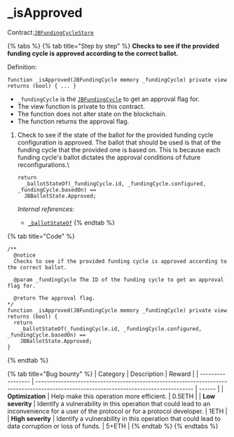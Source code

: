# \_isApproved

Contract:[`JBFundingCycleStore`](../)​

{% tabs %}
{% tab title="Step by step" %}
**Checks to see if the provided funding cycle is approved according to the correct ballot.**

Definition:

```solidity
function _isApproved(JBFundingCycle memory _fundingCycle) private view returns (bool) { ... }
```

* `_fundingCycle` is the [`JBFundingCycle`](../../../data-structures/jbfundingcycle.md) to get an approval flag for.
* The view function is private to this contract.
* The function does not alter state on the blockchain.
* The function returns the approval flag.



1.  Check to see if the state of the ballot for the provided funding cycle configuration is approved. The ballot that should be used is that of the funding cycle that the provided one is based on. This is because each funding cycle's ballot dictates the approval conditions of future reconfigurations.\

    ```solidity
    return
      _ballotStateOf(_fundingCycle.id, _fundingCycle.configured, _fundingCycle.basedOn) ==
      JBBallotState.Approved;
    ```

    _Internal references:_

    * [`_ballotStateOf`](\_ballotstateof.md)
{% endtab %}

{% tab title="Code" %}
```solidity
/** 
  @notice 
  Checks to see if the provided funding cycle is approved according to the correct ballot.

  @param _fundingCycle The ID of the funding cycle to get an approval flag for.

  @return The approval flag.
*/
function _isApproved(JBFundingCycle memory _fundingCycle) private view returns (bool) {
  return
    _ballotStateOf(_fundingCycle.id, _fundingCycle.configured, _fundingCycle.basedOn) ==
    JBBallotState.Approved;
}
```
{% endtab %}

{% tab title="Bug bounty" %}
| Category          | Description                                                                                                                            | Reward |
| ----------------- | -------------------------------------------------------------------------------------------------------------------------------------- | ------ |
| **Optimization**  | Help make this operation more efficient.                                                                                               | 0.5ETH |
| **Low severity**  | Identify a vulnerability in this operation that could lead to an inconvenience for a user of the protocol or for a protocol developer. | 1ETH   |
| **High severity** | Identify a vulnerability in this operation that could lead to data corruption or loss of funds.                                        | 5+ETH  |
{% endtab %}
{% endtabs %}
